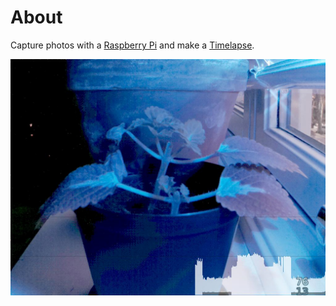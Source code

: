# About

Capture photos with a [Raspberry Pi](https://www.raspberrypi.org/) and make a [Timelapse](https://en.wikipedia.org/wiki/Time-lapse_photography).

![Sample frame](sample_frame.png "Sample frame")